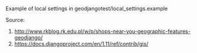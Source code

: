 Example of local settings in geodjangotest/local_settings.example

Source:
1) http://www.rkblog.rk.edu.pl/w/p/shops-near-you-geographic-features-geodjango/
2) https://docs.djangoproject.com/en/1.11/ref/contrib/gis/
